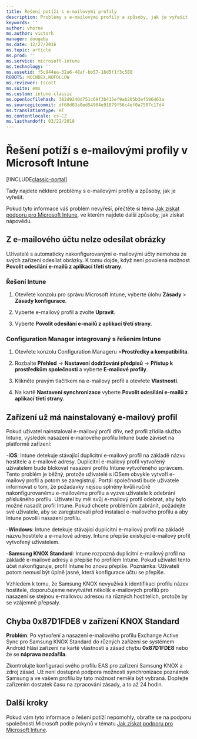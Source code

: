 ```yaml
---
title: Řešení potíží s e-mailovými profily
description: Problémy s e-mailovými profily a způsoby, jak je vyřešit
keywords: ''
author: vhorne
ms.author: victorh
manager: dougeby
ms.date: 12/27/2016
ms.topic: article
ms.prod: ''
ms.service: microsoft-intune
ms.technology: ''
ms.assetid: f5c944ea-32a6-48af-bb57-16d5f1f3c588
ROBOTS: NOINDEX,NOFOLLOW
ms.reviewer: tscott
ms.suite: ems
ms.custom: intune-classic
ms.openlocfilehash: 382d9240d751c69f3b415ef9ab205b3ef596463a
ms.sourcegitcommit: df60d03a0ed54964e91879f56c4ef0a7507c17d4
ms.translationtype: HT
ms.contentlocale: cs-CZ
ms.lasthandoff: 03/22/2018
---
```

# <a name="troubleshoot-email-profiles-in-microsoft-intune"></a>Řešení potíží s e-mailovými profily v Microsoft Intune

[!INCLUDE[classic-portal](../includes/classic-portal.md)]

Tady najdete některé problémy s e-mailovými profily a způsoby, jak je vyřešit.

Pokud tyto informace váš problém nevyřeší, přečtěte si téma [Jak získat podporu pro Microsoft Intune](how-to-get-support-for-microsoft-intune.md), ve kterém najdete další způsoby, jak získat nápovědu.


## <a name="unable-to-send-images-from--email-account"></a>Z e-mailového účtu nelze odesílat obrázky
Uživatelé s automaticky nakonfigurovanými e-mailovými účty nemohou ze svých zařízení odesílat obrázky.
K tomu dojde, když není povolená možnost **Povolit odesílání e-mailů z aplikací třetí strany**.

### <a name="intune-solution"></a>Řešení Intune

1.  Otevřete konzolu pro správu Microsoft Intune, vyberte úlohu **Zásady** &gt; **Zásady konfigurace**.

2.  Vyberte e-mailový profil a zvolte **Upravit**.

3.  Vyberte **Povolit odesílání e-mailů z aplikací třetí strany.**

### <a name="configuration-manager-integrated-with-intune-solution"></a>Configuration Manager integrovaný s řešením Intune

1.  Otevřete konzolu Configuration Manageru &gt;**Prostředky a kompatibilita**.

2.  Rozbalte **Přehled** -&gt; **Nastavení dodržování předpisů** -&gt; **Přístup k prostředkům společnosti** a vyberte **E-mailové profily**.

3.  Klikněte pravým tlačítkem na e-mailový profil a otevřete **Vlastnosti**.

4.  Na kartě **Nastavení synchronizace** vyberte **Povolit odesílání e-mailů z aplikací třetí strany**.


## <a name="device-already-has-an-email-profile-installed"></a>Zařízení už má nainstalovaný e-mailový profil

Pokud uživatel nainstaloval e-mailový profil dřív, než profil zřídila služba Intune, výsledek nasazení e-mailového profilu Intune bude záviset na platformě zařízení:

-**iOS**: Intune detekuje stávající duplicitní e-mailový profil na základě názvu hostitele a e-mailové adresy. Duplicitní e-mailový profil vytvořený uživatelem bude blokovat nasazení profilu Intune vytvořeného správcem. Tento problém je běžný, protože uživatelé s iOSem obvykle vytvoří e-mailový profil a potom se zaregistrují. Portál společnosti bude uživatele informovat o tom, že požadavky nejsou splněny kvůli ručně nakonfigurovanému e-mailovému profilu a vyzve uživatele k odebrání příslušného profilu. Uživatel by měl svůj e-mailový profil odebrat, aby bylo možné nasadit profil Intune. Pokud chcete problémům zabránit, požádejte své uživatele, aby se zaregistrovali před instalací e-mailového profilu a aby Intune povolili nasazení profilu.

-**Windows**: Intune detekuje stávající duplicitní e-mailový profil na základě názvu hostitele a e-mailové adresy. Intune přepíše existující e-mailový profil vytvořený uživatelem.

-**Samsung KNOX Standard**: Intune rozpozná duplicitní e-mailový profil na základě e-mailové adresy a přepíše ho profilem Intune. Pokud uživatel tento účet nakonfiguruje, profil Intune ho znovu přepíše. Poznámka: Uživateli potom nemusí být úplně jasné, která konfigurace účtu se přepíše.

Vzhledem k tomu, že Samsung KNOX nevyužívá k identifikaci profilu název hostitele, doporučujeme nevytvářet několik e-mailových profilů pro nasazení se stejnou e-mailovou adresou na různých hostitelích, protože by se vzájemně přepsaly.

## <a name="error--0x87d1fde8-for-knox-standard-device"></a>Chyba 0x87D1FDE8 v zařízení KNOX Standard
**Problém**: Po vytvoření a nasazení e-mailového profilu Exchange Active Sync pro Samsung KNOX Standard do různých zařízení se systémem Android hlásí zařízení na kartě vlastností a zásad chybu **0x87D1FDE8** nebo že se **náprava nezdařila**.

Zkontrolujte konfiguraci svého profilu EAS pro zařízení Samsung KNOX a zdroj zásad. Už není dostupná podpora možnosti synchronizace poznámek Samsung a ve vašem profilu by tato možnost neměla být vybraná. Dopřejte zařízením dostatek času na zpracování zásady, a to až 24 hodin.

## <a name="next-steps"></a>Další kroky
Pokud vám tyto informace o řešení potíží nepomohly, obraťte se na podporu společnosti Microsoft podle pokynů v tématu [Jak získat podporu pro Microsoft Intune](how-to-get-support-for-microsoft-intune.md).
